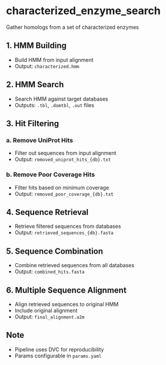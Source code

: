 # characterized_enzyme_search
Gather homologs from a set of characterized enzymes

## 1. HMM Building
- Build HMM from input alignment
- Output: `characterized.hmm`

## 2. HMM Search
- Search HMM against target databases
- Outputs: `.tbl`, `.domtbl`, `.out` files

## 3. Hit Filtering
### a. Remove UniProt Hits
- Filter out sequences from input alignment
- Output: `removed_uniprot_hits_{db}.txt`

### b. Remove Poor Coverage Hits
- Filter hits based on minimum coverage
- Output: `removed_poor_coverage_{db}.txt`

## 4. Sequence Retrieval
- Retrieve filtered sequences from databases
- Output: `retrieved_sequences_{db}.fasta`

## 5. Sequence Combination
- Combine retrieved sequences from all databases
- Output: `combined_hits.fasta`

## 6. Multiple Sequence Alignment
- Align retrieved sequences to original HMM
- Include original alignment
- Output: `final_alignment.a2m`

## Note
- Pipeline uses DVC for reproducibility
- Params configurable in `params.yaml`